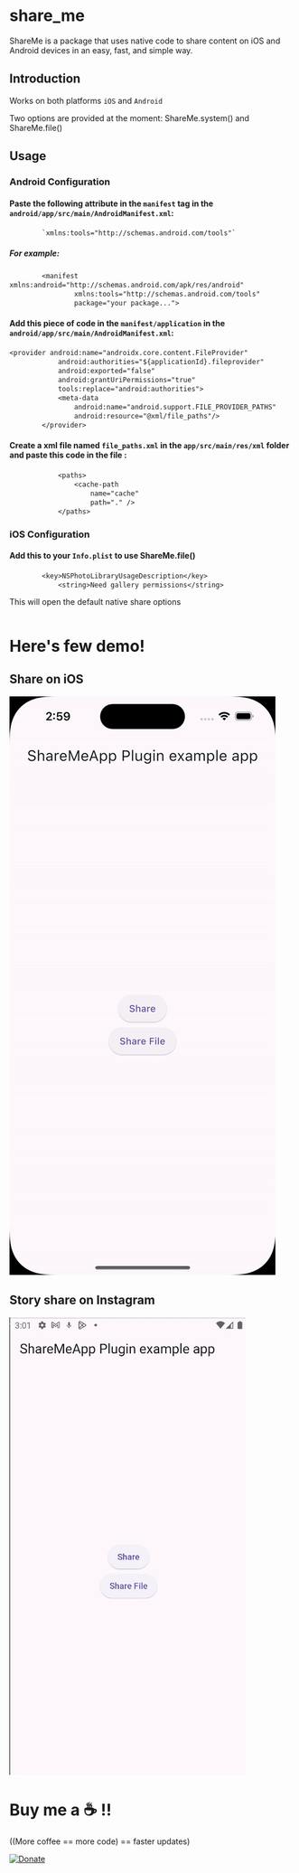 # share_me

ShareMe is a package that uses native code to share content on iOS and Android devices in an easy, fast, and simple way.

## Introduction

Works on both platforms `iOS` and `Android`

Two options are provided at the moment: ShareMe.system() and ShareMe.file()

## Usage

### Android Configuration

#### Paste the following attribute in the `manifest` tag in the `android/app/src/main/AndroidManifest.xml`:

```
 		`xmlns:tools="http://schemas.android.com/tools"`
```

##### For example:

```
        <manifest xmlns:android="http://schemas.android.com/apk/res/android"
                xmlns:tools="http://schemas.android.com/tools"
                package="your package...">
```

#### Add this piece of code in the `manifest/application` in the `android/app/src/main/AndroidManifest.xml`:

```
<provider android:name="androidx.core.content.FileProvider" 
            android:authorities="${applicationId}.fileprovider" 
            android:exported="false" 
            android:grantUriPermissions="true" 
            tools:replace="android:authorities">
            <meta-data 
                android:name="android.support.FILE_PROVIDER_PATHS" 
                android:resource="@xml/file_paths"/>
        </provider>
```

#### Create a xml file named `file_paths.xml` in the `app/src/main/res/xml` folder and paste this code in the file :

```
            <paths>
                <cache-path
                    name="cache"
                    path="." />
            </paths>

```

### iOS Configuration

#### Add this to your `Info.plist` to use ShareMe.file()

```
        <key>NSPhotoLibraryUsageDescription</key>
            <string>Need gallery permissions</string>
```



This will open the default native share options

```

```

# Here's few demo!

## Share on iOS

![iOS share demo](gifsdemo/iosgif.gif)

## Story share on Instagram

![Android share demo](gifsdemo/androidgift.gif)

# Buy me a :coffee: !!

((More coffee == more code) == faster updates)

[![Donate](https://themonstersapp.com/images/Donate-PayPal-green.svg)](https://paypal.me/jjsd)

